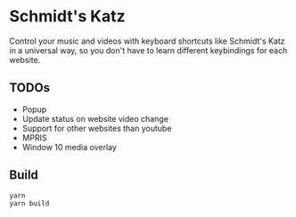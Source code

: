 # Schmidt's Katz

Control your music and videos with keyboard shortcuts like Schmidt's Katz in a universal way, so you don't have to learn different keybindings for each website.

## TODOs

- Popup
- Update status on website video change
- Support for other websites than youtube
- MPRIS
- Window 10 media overlay

## Build

```bash
yarn
yarn build
```
